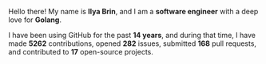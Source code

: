 Hello there! My name is **Ilya Brin**, and I am a **software engineer** with a deep love for **Golang**.

I have been using GitHub for the past **14 years**, and during that time, I have made **5262** contributions, opened **282** issues, submitted **168** pull requests, and contributed to **17** open-source projects.
